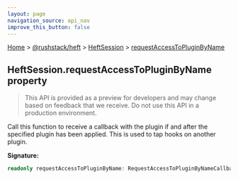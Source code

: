 ```yaml
---
layout: page
navigation_source: api_nav
improve_this_button: false
---
```



[Home](./index.md) &gt; [@rushstack/heft](./heft.md) &gt; [HeftSession](./heft.heftsession.md) &gt; [requestAccessToPluginByName](./heft.heftsession.requestaccesstopluginbyname.md)

## HeftSession.requestAccessToPluginByName property

> This API is provided as a preview for developers and may change based on feedback that we receive. Do not use this API in a production environment.
>

Call this function to receive a callback with the plugin if and after the specified plugin has been applied. This is used to tap hooks on another plugin.

<b>Signature:</b>

```typescript
readonly requestAccessToPluginByName: RequestAccessToPluginByNameCallback;
```
